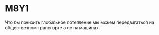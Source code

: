 # M8Y1
Что бы понизить глобальное потепление мы можем передвигаться на общественном транспорте а не на машинах. 
